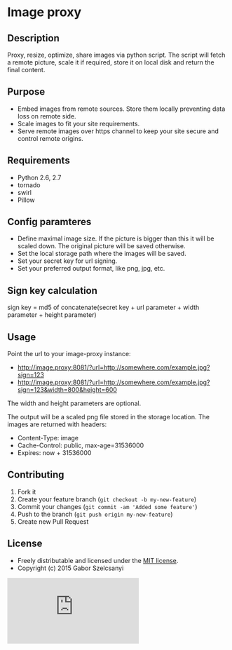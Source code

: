 # Image proxy

## Description

Proxy, resize, optimize, share images via python script.
The script will fetch a remote picture, scale it if required, store it on local disk and return the final content.


## Purpose

* Embed images from remote sources. Store them locally preventing data loss on remote side.
* Scale images to fit your site requirements.
* Serve remote images over https channel to keep your site secure and control remote origins.


## Requirements

* Python 2.6, 2.7
* tornado
* swirl
* Pillow


## Config paramteres
* Define maximal image size. If the picture is bigger than this it will be scaled down. The original picture will be saved otherwise.
* Set the local storage path where the images will be saved.
* Set your secret key for url signing.
* Set your preferred output format, like png, jpg, etc.


## Sign key calculation

sign key = md5 of concatenate(secret key + url parameter + width parameter + height parameter)


## Usage

Point the url to your image-proxy instance:
* http://image.proxy:8081/?url=http://somewhere.com/example.jpg?sign=123
* http://image.proxy:8081/?url=http://somewhere.com/example.jpg?sign=123&width=800&height=600

The width and height parameters are optional.

The output will be a scaled png file stored in the storage location.
The images are returned with headers:
* Content-Type: image
* Cache-Control: public, max-age=31536000
* Expires: now + 31536000


## Contributing

1. Fork it
2. Create your feature branch (`git checkout -b my-new-feature`)
3. Commit your changes (`git commit -am 'Added some feature'`)
4. Push to the branch (`git push origin my-new-feature`)
5. Create new Pull Request


## License

* Freely distributable and licensed under the [MIT license](http://szelcsanyi.mit-license.org/2015/license.html).
* Copyright (c) 2015 Gabor Szelcsanyi

[![image](https://ga-beacon.appspot.com/UA-56493884-1/image-proxy/README.md)](https://github.com/szelcsanyi/image-proxy)
